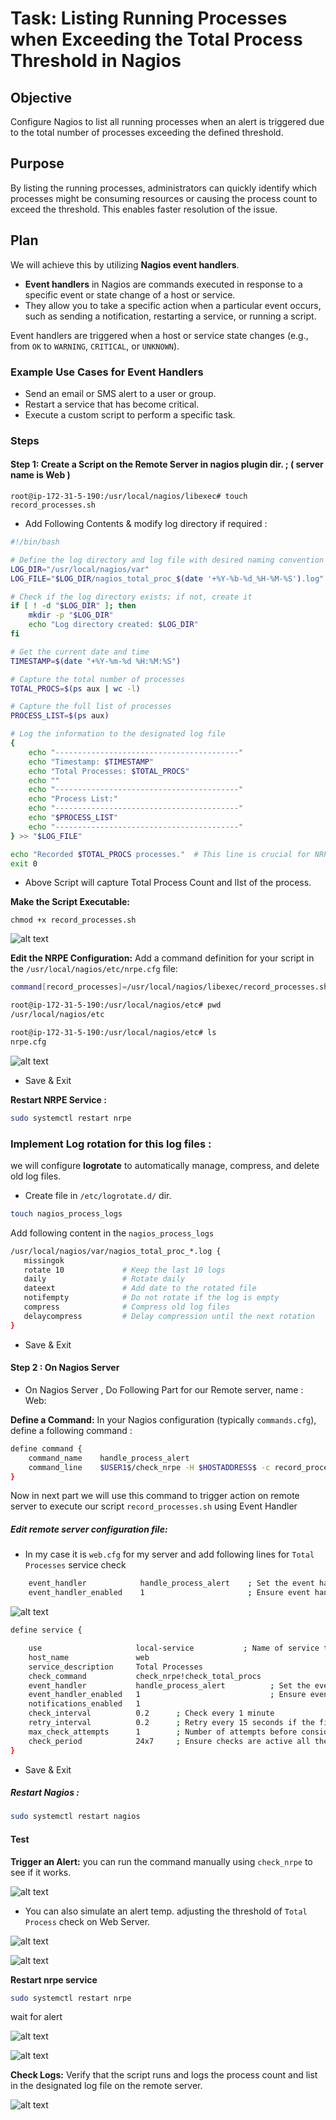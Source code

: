 # Task: Listing Running Processes when Exceeding the Total Process Threshold in Nagios

## Objective
Configure Nagios to list all running processes when an alert is triggered due to the total number of processes exceeding the defined threshold.

## Purpose
By listing the running processes, administrators can quickly identify which processes might be consuming resources or causing the process count to exceed the threshold. This enables faster resolution of the issue.

## Plan
We will achieve this by utilizing **Nagios event handlers**.

- **Event handlers** in Nagios are commands executed in response to a specific event or state change of a host or service. 
- They allow you to take a specific action when a particular event occurs, such as sending a notification, restarting a service, or running a script.

Event handlers are triggered when a host or service state changes (e.g., from `OK` to `WARNING`, `CRITICAL`, or `UNKNOWN`).

### Example Use Cases for Event Handlers
* Send an email or SMS alert to a user or group.
* Restart a service that has become critical.
* Execute a custom script to perform a specific task.


### Steps

#### Step 1: Create a Script on the Remote Server in nagios plugin dir. ;  ( server name is Web  )

```
root@ip-172-31-5-190:/usr/local/nagios/libexec# touch record_processes.sh
```

- Add Following Contents & modify log directory if required : 

```bash
#!/bin/bash

# Define the log directory and log file with desired naming convention
LOG_DIR="/usr/local/nagios/var"
LOG_FILE="$LOG_DIR/nagios_total_proc_$(date '+%Y-%b-%d_%H-%M-%S').log"

# Check if the log directory exists; if not, create it
if [ ! -d "$LOG_DIR" ]; then
    mkdir -p "$LOG_DIR"
    echo "Log directory created: $LOG_DIR"
fi

# Get the current date and time
TIMESTAMP=$(date "+%Y-%m-%d %H:%M:%S")

# Capture the total number of processes
TOTAL_PROCS=$(ps aux | wc -l)

# Capture the full list of processes
PROCESS_LIST=$(ps aux)

# Log the information to the designated log file
{
    echo "-----------------------------------------"
    echo "Timestamp: $TIMESTAMP"
    echo "Total Processes: $TOTAL_PROCS"
    echo ""
    echo "-----------------------------------------"
    echo "Process List:"
    echo "-----------------------------------------"
    echo "$PROCESS_LIST"
    echo "-----------------------------------------"
} >> "$LOG_FILE"

echo "Recorded $TOTAL_PROCS processes."  # This line is crucial for NRPE output
exit 0

```

- Above Script will capture Total Process Count and lIst of the process.

**Make the Script Executable:**

```
chmod +x record_processes.sh
````
![alt text](images/readme.md/image.png)

**Edit the NRPE Configuration:** Add a command definition for your script in the `/usr/local/nagios/etc/nrpe.cfg` file:

```bash
command[record_processes]=/usr/local/nagios/libexec/record_processes.sh
```
```bash
root@ip-172-31-5-190:/usr/local/nagios/etc# pwd
/usr/local/nagios/etc

root@ip-172-31-5-190:/usr/local/nagios/etc# ls
nrpe.cfg
```
![alt text](images/readme.md/image2.png)

- Save & Exit 

**Restart NRPE Service :**   
```bash
sudo systemctl restart nrpe 
```

### Implement Log rotation for this log files :

we will configure **logrotate** to automatically manage, compress, and delete old log files.

- Create file in `/etc/logrotate.d/` dir.

```bash
touch nagios_process_logs
```
Add following content in the `nagios_process_logs`

```bash
/usr/local/nagios/var/nagios_total_proc_*.log {
   missingok
   rotate 10             # Keep the last 10 logs
   daily                 # Rotate daily
   dateext               # Add date to the rotated file
   notifempty            # Do not rotate if the log is empty
   compress              # Compress old log files
   delaycompress         # Delay compression until the next rotation
}
```
- Save & Exit


#### Step 2 :  On Nagios Server

- On Nagios Server , Do Following Part for our Remote server,  name : Web:

**Define a Command:** In your Nagios configuration (typically `commands.cfg`), define a following command :

```bash
define command {
    command_name    handle_process_alert
    command_line    $USER1$/check_nrpe -H $HOSTADDRESS$ -c record_processes
}
```

Now in next part we will use this command to trigger action on remote server to execute our script `record_processes.sh` using Event Handler

##### Edit  remote server configuration file: 

- In my case it is `web.cfg` for my server and add following lines for  `Total Processes` service check

```bash
    event_handler            handle_process_alert    ; Set the event handler
    event_handler_enabled    1                       ; Ensure event handler is enabled
```
![alt text](images/readme.md/image3.png)

```bash
define service {

    use                     local-service           ; Name of service template to use
    host_name               web
    service_description     Total Processes
    check_command           check_nrpe!check_total_procs
    event_handler           handle_process_alert          ; Set the event handler
    event_handler_enabled   1                             ; Ensure event handler is enabled
    notifications_enabled   1 
    check_interval          0.2      ; Check every 1 minute
    retry_interval          0.2      ; Retry every 15 seconds if the first check fails
    max_check_attempts      1        ; Number of attempts before considering the host down
    check_period            24x7     ; Ensure checks are active all the time
}
```

- Save & Exit

##### Restart Nagios  : 

```bash
sudo systemctl restart nagios
```

#### Test

**Trigger an Alert:** you can run the command manually using `check_nrpe` to see if it works.

![alt text](images/readme.md/image4.png)


- You can also simulate an alert temp. adjusting the threshold of `Total Process` check on Web Server.

![alt text](images/readme.md/image5.png)

![alt text](images/readme.md/image6.png)

**Restart nrpe service** 
```bash
sudo systemctl restart nrpe
```
wait for alert 

![alt text](images/readme.md/image7.png)

![alt text](images/readme.md/image8.png)

**Check Logs:** Verify that the script runs and logs the process count and list in the designated log file on the remote server.

![alt text](images/readme.md/image9.png)